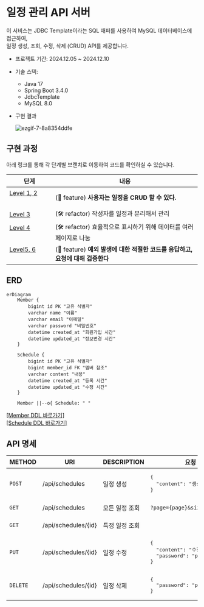 # 일정 관리 API 서버

이 서비스는 JDBC Template이라는 SQL 매퍼를 사용하여 MySQL 데이터베이스에 접근하여,  
일정 생성, 조회, 수정, 삭제 (CRUD) API를 제공합니다.

- 프로젝트 기간: 2024.12.05 ~ 2024.12.10
- 기술 스택:
    - Java 17
    - Spring Boot 3.4.0
    - JdbcTemplate
    - MySQL 8.0
- 구현 결과

  ![ezgif-7-8a8354ddfe](https://github.com/user-attachments/assets/61e07b55-a7cd-49f3-b329-7c8bf075fd47)

## 구현 과정

아래 링크를 통해 각 단계별 브랜치로 이동하여 코드를 확인하실 수 있습니다.

| 단계                                                                                            | 내용                                                   |
|-----------------------------------------------------------------------------------------------|------------------------------------------------------|
| [Level 1, 2](https://github.com/yeongbinim/SchedulerProject/tree/lv2_schedule-crud)ㅤㅤㅤ        | (🎁 feature) **사용자는 일정을 CRUD 할 수 있다.**               |
| [Level 3](https://github.com/yeongbinim/SchedulerProject/tree/lv3_member-normalization)ㅤㅤㅤ    | (🛠 refactor) 작성자를 일정과 분리해서 관리                       |
| [Level 4](https://github.com/yeongbinim/SchedulerProject/tree/lv4_paging-schedule-list)ㅤㅤㅤㅤ   | (🛠 refactor) 효율적으로 표시하기 위해 데이터를 여러 페이지로 나눔          |
| [Level5, 6](https://github.com/yeongbinim/SchedulerProject/tree/lv6_exception-validation)ㅤㅤㅤㅤ | (🎁 feature) **예외 발생에 대한 적절한 코드를 응답하고, 요청에 대해 검증한다** |

## ERD

```mermaid
erDiagram
    Member {
        bigint id PK "고유 식별자"
        varchar name "이름"
        varchar email "이메일"
        varchar password "비밀번호"
        datetime created_at "회원가입 시간"
        datetime updated_at "정보변경 시간"
    }

    Schedule {
        bigint id PK "고유 식별자"
        bigint member_id FK "멤버 참조"
        varchar content "내용"
        datetime created_at "등록 시간"
        datetime updated_at "수정 시간"
    }

    Member ||--o{ Schedule: " "
```

[[Member DDL 바로가기]](./sql/member_ddl.sql) <br/> [[Schedule DDL 바로가기]](./sql/schedule_ddl.sql)

## API 명세

<table>
<thead>
<tr>
<th>METHOD</th>
<th>URI</th>
<th>DESCRIPTION</th>
<th>요청</th>
<th>응답</th>
</tr>
</thead>
<tbody>
<tr>
<td><code>POST</code></td>
<td>/api/schedules</td>
<td>일정 생성</td>
<td>
<pre>{
  "content": "생성할 데이터"
}</pre>
</td>
<td>
201 Created
<pre>
Location: /api/schedules/1
</pre>
</td>
</tr>
<tr>
<td><code>GET</code></td>
<td>/api/schedules</td>
<td>모든 일정 조회</td>
<td><code>?page={page}&size={size}</code></td>
<td>
200_OK
<details>
<summary>body</summary>
<pre>{
  "content":[{
    "id": 1,
    "author": "yeim",
    "content": "사용자 입력 데이터",
    "createdAt": "2024-12-06T20:39:46",
    "updatedAt": "2024-12-10T01:42:57"
  }, ...],
  "currentPage": 0,
  "pageSize": 10,
  "totalElements": 11,
  "totalPages": 2
}</pre>
</details>
</td>
</tr>
<tr>
<td><code>GET</code></td>
<td>/api/schedules/{id}</td>
<td>특정 일정 조회</td>
<td></td>
<td>
200 OK
<details>
<summary>body</summary>
<pre>{
    "id": 1,
    "author": "yeim",
    "content": "사용자 입력 데이터",
    "createdAt": "2024-12-06T20:39:46",
    "updatedAt": "2024-12-10T01:42:57"
}</pre></details>
</td>
</tr>
<tr>
<td><code>PUT</code></td>
<td>/api/schedules/{id}</td>
<td>일정 수정</td>
<td>
<pre>{
  "content": "수정된 데이터",
  "password": "password123"
}</pre>
</td>
<td>
200 OK
<details>
<summary>body</summary><pre>{
    "id": 1,
    "author": "yeim",
    "content": "수정된 데이터",
    "createdAt": "2024-12-06T20:39:46",
    "updatedAt": "2024-12-10T01:42:57"
}</pre></details>
</td>
</tr>
<tr>
<td><code>DELETE</code></td>
<td>/api/schedules/{id}</td>
<td>일정 삭제</td>
<td>
<pre>{
  "password": "password123"
}</pre>
</td>
<td>
204 No Content
</td>
</tr>
</tbody>
</table>
